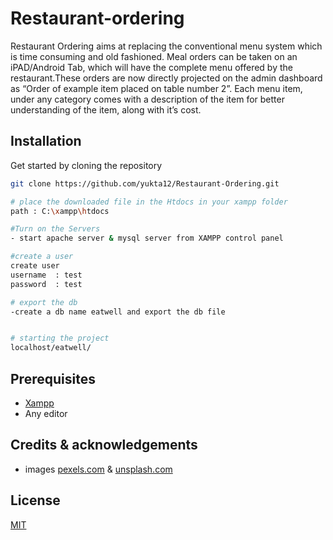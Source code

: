 # Restaurant-ordering

Restaurant Ordering aims at replacing the conventional menu system which is time consuming and old fashioned. Meal orders can be taken on an iPAD/Android Tab, which will have the complete menu offered by the restaurant.These orders are now directly projected on the admin dashboard as “Order of example item placed on table number 2”. Each menu item, under any category comes with a description of the item for better understanding of the item, along with it’s cost.

## Installation

Get started by cloning the repository

```bash
git clone https://github.com/yukta12/Restaurant-Ordering.git

# place the downloaded file in the Htdocs in your xampp folder
path : C:\xampp\htdocs

#Turn on the Servers
- start apache server & mysql server from XAMPP control panel

#create a user
create user
username  : test
password  : test

# export the db 
-create a db name eatwell and export the db file


# starting the project
localhost/eatwell/ 

```

## Prerequisites

- [Xampp](https://www.apachefriends.org/download.html)
- Any editor


## Credits & acknowledgements

- images [pexels.com](https://www.pexels.com/royalty-free-images/) & [unsplash.com](https://unsplash.com/)


## License
[MIT](https://choosealicense.com/licenses/mit/)

